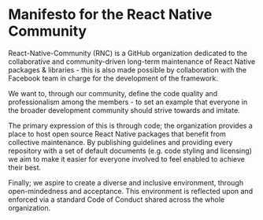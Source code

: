 # Manifesto for the React Native Community

React-Native-Community (RNC) is a GitHub organization dedicated to the collaborative and community-driven long-term maintenance of React Native packages & libraries - this is also made possible by collaboration with the Facebook team in charge for the development of the framework.

We want to, through our community, define the code quality and professionalism among the members - to set an example that everyone in the broader development community should strive towards and imitate.

The primary expression of this is through code; the organization provides a place to host open source React Native packages that benefit from collective maintenance. By publishing guidelines and providing every repository with a set of default documents (e.g. code styling and licensing) we aim to make it easier for everyone involved to feel enabled to achieve their best.

Finally; we aspire to create a diverse and inclusive environment, through open-mindedness and acceptance. This environment is reflected upon and enforced via a standard Code of Conduct shared across the whole organization.

